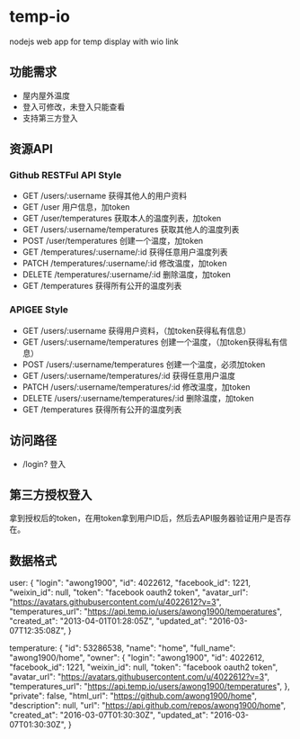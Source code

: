 # temp-io
nodejs web app for temp display with wio link

## 功能需求
- 屋内屋外温度
- 登入可修改，未登入只能查看
- 支持第三方登入

## 资源API
### Github RESTFul API Style
- GET /users/:username 获得其他人的用户资料
- GET /user 用户信息，加token
- GET /user/temperatures 获取本人的温度列表，加token
- GET /users/:username/temperatures 获取其他人的温度列表
- POST /user/temperatures 创建一个温度，加token
- GET /temperatures/:username/:id 获得任意用户温度列表
- PATCH /temperatures/:username/:id 修改温度，加token
- DELETE /temperatures/:username/:id 删除温度，加token
- GET /temperatures 获得所有公开的温度列表

### APIGEE Style
- GET /users/:username 获得用户资料，（加token获得私有信息）
- GET /users/:username/temperatures 创建一个温度，（加token获得私有信息）
- POST /users/:username/temperatures 创建一个温度，必须加token
- GET /users/:username/temperatures/:id 获得任意用户温度
- PATCH /users/:username/temperatures/:id 修改温度，加token
- DELETE /users/:username/temperatures/:id 删除温度，加token
- GET /temperatures 获得所有公开的温度列表

## 访问路径
- /login?  登入

## 第三方授权登入
拿到授权后的token，在用token拿到用户ID后，然后去API服务器验证用户是否存在。

## 数据格式
user:
{
  "login":  "awong1900",
  "id": 4022612,
  "facebook_id": 1221,
  "weixin_id": null,
  "token": "facebook oauth2 token",
  "avatar_url": "https://avatars.githubusercontent.com/u/4022612?v=3",
  "temperatures_url": "https://api.temp.io/users/awong1900/temperatures",
  "created_at": "2013-04-01T01:28:05Z",
  "updated_at": "2016-03-07T12:35:08Z",
}

temperature:
{
  "id": 53286538,
  "name": "home",
  "full_name": "awong1900/home",
  "owner": {
    "login":  "awong1900",
    "id": 4022612,
    "facebook_id": 1221,
    "weixin_id": null,
    "token": "facebook oauth2 token",
    "avatar_url": "https://avatars.githubusercontent.com/u/4022612?v=3",
    "temperatures_url": "https://api.temp.io/users/awong1900/temperatures",
  },
  "private": false,
  "html_url": "https://github.com/awong1900/home",
  "description": null,
  "url": "https://api.github.com/repos/awong1900/home",
  "created_at": "2016-03-07T01:30:30Z",
  "updated_at": "2016-03-07T01:30:30Z",
}

